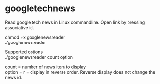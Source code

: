 # googletechnews

Read google tech news in Linux commandline. Open link by pressing associative id.

chmod +x googlenewsreader   
./googlenewsreader

Supported options  
./googlenewsreader count option

count = number of news item to display  
option = r = display in reverse order. Reverse display does not change the news id.

